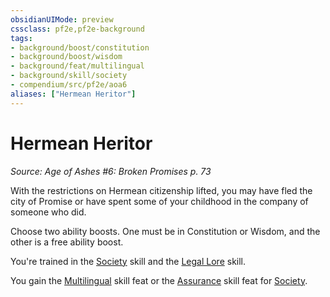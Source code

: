 ```yaml
---
obsidianUIMode: preview
cssclass: pf2e,pf2e-background
tags:
- background/boost/constitution
- background/boost/wisdom
- background/feat/multilingual
- background/skill/society
- compendium/src/pf2e/aoa6
aliases: ["Hermean Heritor"]
---
```

# Hermean Heritor
*Source: Age of Ashes #6: Broken Promises p. 73*  

With the restrictions on Hermean citizenship lifted, you may have fled the city of Promise or have spent some of your childhood in the company of someone who did.

Choose two ability boosts. One must be in Constitution or Wisdom, and the other is a free ability boost.

You're trained in the [Society](/compendium/skills.md#Society) skill and the [Legal Lore](/compendium/skills.md#Lore) skill.

You gain the [Multilingual](/compendium/feats/multilingual.md) skill feat or the [Assurance](/compendium/feats/assurance.md) skill feat for [Society](/compendium/skills.md#Society).